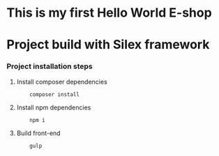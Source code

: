 This is my first Hello World E-shop
===================================

# Project build with Silex framework

### Project installation steps

1. Install composer dependencies

    ```
        composer install
    ```

2. Install npm dependencies

    ```
        npm i
    ```

3. Build front-end

    ```
        gulp
    ```
